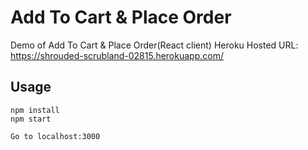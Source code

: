 # Add To Cart & Place Order

Demo of Add To Cart & Place Order(React client)
Heroku Hosted URL: https://shrouded-scrubland-02815.herokuapp.com/

## Usage

```
npm install
npm start

Go to localhost:3000
```
